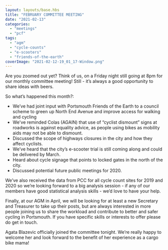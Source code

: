 ```yaml
---
layout: layouts/base.hbs
title: "FEBRUARY COMMITTEE MEETING"
date: "2021-02-13"
categories: 
  - "meetings"
  - "pcf"
tags: 
  - "agm"
  - "cycle-counts"
  - "e-scooters"
  - "friends-of-the-earth"
coverImage: "2021-02-12-19_01_17-Window.png"
---
```


Are you zoomed out yet? Think of us, on a Friday night still going at 8pm for our monthly committee meeting! Still - it’s always a good opportunity to share ideas with beers. 

So what’s happened this month?:

- We’ve had joint input with Portsmouth Friends of the Earth to a council scheme to green up North End Avenue and improve access for walking and cycling
- We've reminded Colas (AGAIN) that use of “cyclist dismount” signs at roadworks is against equality advice, as people using bikes as mobility aids may not be able to dismount.
- Discussed the scope of highways closures in the city and how they affect cyclists.
- We’ve heard that the city’s e-scooter trial is still coming along and could be delivered by March.
- Heard about cycle signage that points to locked gates in the north of the city.
- Discussed potential future public meetings for 2020. 

We’ve also received the data from PCC for all cycle count sites for 2019 and 2020 so we’re looking forward to a big analysis session - if any of our members have good statistical analysis skills - we’d love to have your help. 

Finally, at our AGM in April, we will be looking for at least a new Secretary and Treasurer to take up their posts, but are always interested in more people joining us to share the workload and contribute to better and safer cycling in Portsmouth. If you have specific skills or interests to offer please do get in touch.

Agata Blazevic officially joined the committee tonight. We’re really happy to welcome her and look forward to the benefit of her experience as a cargo bike mama!
